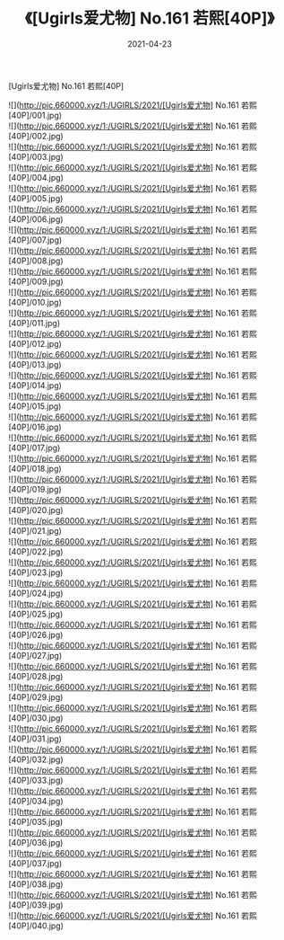 ﻿---
layout: post
title:  《[Ugirls爱尤物] No.161 若熙[40P]》
date:   2021-04-23
img: http://pic.660000.xyz/1:/UGIRLS/2021/[Ugirls爱尤物] No.161 若熙[40P]/000.jpg
categories: [美女, 清纯, 唯美]
---

[Ugirls爱尤物] No.161 若熙[40P]

  ![](http://pic.660000.xyz/1:/UGIRLS/2021/[Ugirls爱尤物] No.161 若熙[40P]/001.jpg) <br> ![](http://pic.660000.xyz/1:/UGIRLS/2021/[Ugirls爱尤物] No.161 若熙[40P]/002.jpg) <br> ![](http://pic.660000.xyz/1:/UGIRLS/2021/[Ugirls爱尤物] No.161 若熙[40P]/003.jpg) <br> ![](http://pic.660000.xyz/1:/UGIRLS/2021/[Ugirls爱尤物] No.161 若熙[40P]/004.jpg) <br> ![](http://pic.660000.xyz/1:/UGIRLS/2021/[Ugirls爱尤物] No.161 若熙[40P]/005.jpg) <br> ![](http://pic.660000.xyz/1:/UGIRLS/2021/[Ugirls爱尤物] No.161 若熙[40P]/006.jpg) <br> ![](http://pic.660000.xyz/1:/UGIRLS/2021/[Ugirls爱尤物] No.161 若熙[40P]/007.jpg) <br> ![](http://pic.660000.xyz/1:/UGIRLS/2021/[Ugirls爱尤物] No.161 若熙[40P]/008.jpg) <br> ![](http://pic.660000.xyz/1:/UGIRLS/2021/[Ugirls爱尤物] No.161 若熙[40P]/009.jpg) <br> ![](http://pic.660000.xyz/1:/UGIRLS/2021/[Ugirls爱尤物] No.161 若熙[40P]/010.jpg) <br> ![](http://pic.660000.xyz/1:/UGIRLS/2021/[Ugirls爱尤物] No.161 若熙[40P]/011.jpg) <br> ![](http://pic.660000.xyz/1:/UGIRLS/2021/[Ugirls爱尤物] No.161 若熙[40P]/012.jpg) <br> ![](http://pic.660000.xyz/1:/UGIRLS/2021/[Ugirls爱尤物] No.161 若熙[40P]/013.jpg) <br> ![](http://pic.660000.xyz/1:/UGIRLS/2021/[Ugirls爱尤物] No.161 若熙[40P]/014.jpg) <br> ![](http://pic.660000.xyz/1:/UGIRLS/2021/[Ugirls爱尤物] No.161 若熙[40P]/015.jpg) <br> ![](http://pic.660000.xyz/1:/UGIRLS/2021/[Ugirls爱尤物] No.161 若熙[40P]/016.jpg) <br> ![](http://pic.660000.xyz/1:/UGIRLS/2021/[Ugirls爱尤物] No.161 若熙[40P]/017.jpg) <br> ![](http://pic.660000.xyz/1:/UGIRLS/2021/[Ugirls爱尤物] No.161 若熙[40P]/018.jpg) <br> ![](http://pic.660000.xyz/1:/UGIRLS/2021/[Ugirls爱尤物] No.161 若熙[40P]/019.jpg) <br> ![](http://pic.660000.xyz/1:/UGIRLS/2021/[Ugirls爱尤物] No.161 若熙[40P]/020.jpg) <br> ![](http://pic.660000.xyz/1:/UGIRLS/2021/[Ugirls爱尤物] No.161 若熙[40P]/021.jpg) <br> ![](http://pic.660000.xyz/1:/UGIRLS/2021/[Ugirls爱尤物] No.161 若熙[40P]/022.jpg) <br> ![](http://pic.660000.xyz/1:/UGIRLS/2021/[Ugirls爱尤物] No.161 若熙[40P]/023.jpg) <br> ![](http://pic.660000.xyz/1:/UGIRLS/2021/[Ugirls爱尤物] No.161 若熙[40P]/024.jpg) <br> ![](http://pic.660000.xyz/1:/UGIRLS/2021/[Ugirls爱尤物] No.161 若熙[40P]/025.jpg) <br> ![](http://pic.660000.xyz/1:/UGIRLS/2021/[Ugirls爱尤物] No.161 若熙[40P]/026.jpg) <br> ![](http://pic.660000.xyz/1:/UGIRLS/2021/[Ugirls爱尤物] No.161 若熙[40P]/027.jpg) <br> ![](http://pic.660000.xyz/1:/UGIRLS/2021/[Ugirls爱尤物] No.161 若熙[40P]/028.jpg) <br> ![](http://pic.660000.xyz/1:/UGIRLS/2021/[Ugirls爱尤物] No.161 若熙[40P]/029.jpg) <br> ![](http://pic.660000.xyz/1:/UGIRLS/2021/[Ugirls爱尤物] No.161 若熙[40P]/030.jpg) <br> ![](http://pic.660000.xyz/1:/UGIRLS/2021/[Ugirls爱尤物] No.161 若熙[40P]/031.jpg) <br> ![](http://pic.660000.xyz/1:/UGIRLS/2021/[Ugirls爱尤物] No.161 若熙[40P]/032.jpg) <br> ![](http://pic.660000.xyz/1:/UGIRLS/2021/[Ugirls爱尤物] No.161 若熙[40P]/033.jpg) <br> ![](http://pic.660000.xyz/1:/UGIRLS/2021/[Ugirls爱尤物] No.161 若熙[40P]/034.jpg) <br> ![](http://pic.660000.xyz/1:/UGIRLS/2021/[Ugirls爱尤物] No.161 若熙[40P]/035.jpg) <br> ![](http://pic.660000.xyz/1:/UGIRLS/2021/[Ugirls爱尤物] No.161 若熙[40P]/036.jpg) <br> ![](http://pic.660000.xyz/1:/UGIRLS/2021/[Ugirls爱尤物] No.161 若熙[40P]/037.jpg) <br> ![](http://pic.660000.xyz/1:/UGIRLS/2021/[Ugirls爱尤物] No.161 若熙[40P]/038.jpg) <br> ![](http://pic.660000.xyz/1:/UGIRLS/2021/[Ugirls爱尤物] No.161 若熙[40P]/039.jpg) <br> ![](http://pic.660000.xyz/1:/UGIRLS/2021/[Ugirls爱尤物] No.161 若熙[40P]/040.jpg) <br>